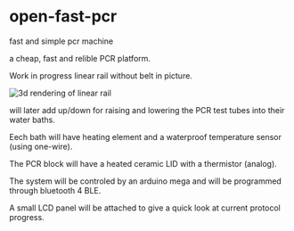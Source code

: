 # open-fast-pcr
fast and simple pcr machine

a cheap, fast and relible PCR platform.

Work in progress linear rail without belt in picture.

![3d rendering of linear rail](https://raw.githubusercontent.com/yardimli/open-fast-pcr/master/linear-rail-slim.JPG)


will later add up/down for raising and lowering the PCR test tubes into their water baths.

Eech bath will have heating element and a waterproof temperature sensor (using one-wire).

The PCR block will have a heated ceramic LID with a thermistor (analog).

The system will be controled by an arduino mega and will be programmed through bluetooth 4 BLE.

A small LCD panel will be attached to give a quick look at current protocol progress.
